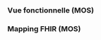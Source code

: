 ### Vue fonctionnelle (MOS)

<object data="mappingMosAnnuaireSante.svg"  style="width:100%" type="image/svg+xml"></object>

### Mapping FHIR (MOS)

<object data="mappingFhirAnnuaireSante.svg"  style="width:100%" type="image/svg+xml"></object>